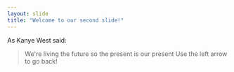 ```yaml
---
layout: slide
title: "Welcome to our second slide!"
---
```

As Kanye West said:

> We're living the future so
> the present is our present
Use the left arrow to go back!
